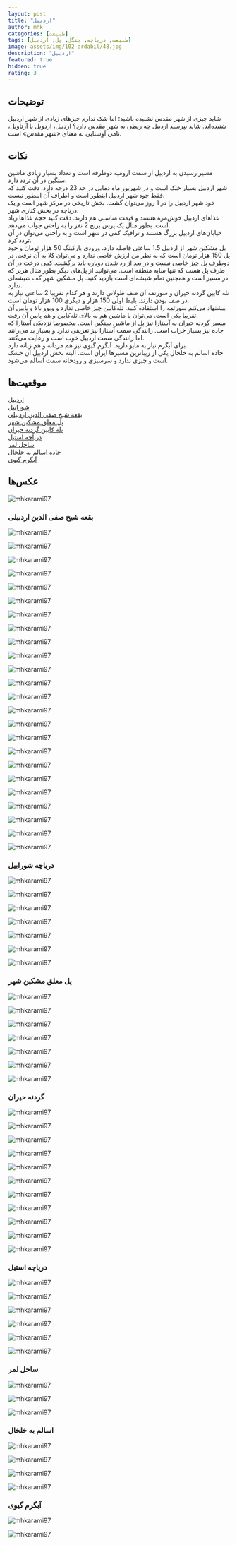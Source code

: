 ```yaml
---
layout: post
title: "اردبیل"
author: mhk
categories: [طبیعت]
tags: [طبیعت, دریاچه, جنگل, پل, اردبیل]
image: assets/img/102-ardabil/48.jpg
description: "اردبیل"
featured: true
hidden: true
rating: 3
---
```


## توضیحات
شاید چیزی از شهر مقدس نشنیده باشید؛ اما شک ندارم چیزهای زیادی از شهر اردبیل شنیده‌اید. شاید بپرسید اردبیل چه ربطی به شهر مقدس دارد؟ اردبیل، اردویل یا آرتاویل، نامی اَوِستایی به معنای «شهر مقدس» است.  

## نکات
مسیر رسیدن به اردبیل از سمت ارومیه دوطرفه است و تعداد بسیار زیادی ماشین سنگین در آن تردد دارد.  
شهر اردبیل بسیار خنک است و در شهریور ماه دمایی در حد 23 درجه دارد. دقت کنید که فقط خود شهر اردبیل اینطور است و اطراف آن اینطور نیست.  
خود شهر اردبیل را در 1 روز می‌توان گشت. بخش تاریخی در مرکز شهر است و یک دریاچه در بخش کناری شهر.  
غذاهای اردبیل خوش‌مزه هستند و قیمت مناسبی هم دارند. دقت کنید حجم غذاها زیاد است. بطور مثال یک پرس برنج 2 نفر را به راحتی جواب می‌دهد.  
خیابان‌های اردبیل بزرگ هستند و ترافیک کمی در شهر است و به راحتی می‌توان در آن تردد کرد.  
پل مشکین شهر از اردبیل 1.5 ساعتی فاصله دارد، ورودی پارکینگ 50 هزار تومان و خود پل 150 هزار تومان است که به نظر من ارزش خاصی ندارد و می‌توان کلا به آن نرفت. در دوطرف پل چیز خاصی نیست و در بعد از رد شدن دوباره باید برگشت. کمی درخت در آن طرف پل هست که تنها سایه منطقه است. می‌توانید از پل‌های دیگر بطور مثال هریر که در مسیر است و همچنین تمام شیشه‌ای است بازدید کنید. پل مشکین شهر کف شیشه‌ای ندارد.  
تله کابین گردنه حیران و سورتمه آن صف طولانی دارند و هر کدام تقریبا 2 ساعتی نیاز به در صف بودن دارند. بلیط اولی 150 هزار و دیگری 100 هزار تومان است.  
پیشنهاد می‌کنم سورتمه را استفاده کنید. تله‌کابین چیز خاصی ندارد و ویوو بالا و پایین آن تقریبا یکی است. می‌توان با ماشین هم به بالای تله‌کابین و هم پایین آن رفت.  
مسیر گردنه حیران به آستارا نیز پل از ماشین سنگین است. مخصوصا نزدیکی آستارا که جاده نیز بسیار خراب است. رانندگی سمت آستارا نیز تعریفی ندارد و بسیار بد می‌رانند اما رانندگی سمت اردبیل خوب است و رعایت می‌کنند.  
برای آبگرم نیاز به مایو دارید. آبگرم گیوی نیز هم مردانه و هم زنانه دارد.  
جاده اسالم به خلخال یکی از زیباترین مسیرها ایران است. البته بخش اردبیل آن خشک است و چیزی ندارد و سرسبزی و رودخانه سمت اسالم می‌شود.  

## موقعیت‌ها
[اردبیل](https://www.google.com/maps/place/Ardabil,+Ardabil+Province,+Iran/@38.2419525,48.208064,22188m/data=!3m2!1e3!4b1!4m6!3m5!1s0x4018979ffdc9dca9:0xbe7e5e042fd87cba!8m2!3d38.2431757!4d48.2976117!16zL20vMDN4cHJ6?entry=ttu&g_ep=EgoyMDI0MDkwNC4wIKXMDSoASAFQAw%3D%3D)  
[شورابیل](https://www.google.com/maps/place/Shorabil+Tourism+Complex/@38.2200772,48.2591757,6991m/data=!3m1!1e3!4m15!1m8!3m7!1s0x4018979ffdc9dca9:0xbe7e5e042fd87cba!2sArdabil,+Ardabil+Province,+Iran!3b1!8m2!3d38.2431757!4d48.2976117!16zL20vMDN4cHJ6!3m5!1s0x4018963a78a40243:0x5715366dd559a81e!8m2!3d38.2103996!4d48.2818546!16s%2Fg%2F11d_9k8k23?entry=ttu&g_ep=EgoyMDI0MDkwNC4wIKXMDSoASAFQAw%3D%3D)  
[بقعه شیخ صفی الدین اردبیلی](https://www.google.com/maps/place/Sheikh+Safi+Al-Din+Ardabili's+Shrine/@38.23786,48.2786938,3236m/data=!3m1!1e3!4m15!1m8!3m7!1s0x4018979ffdc9dca9:0xbe7e5e042fd87cba!2sArdabil,+Ardabil+Province,+Iran!3b1!8m2!3d38.2431757!4d48.2976117!16zL20vMDN4cHJ6!3m5!1s0x40189774b1c00845:0x542d7e401888dd16!8m2!3d38.2481342!4d48.2911905!16s%2Fm%2F0cnzbb5?entry=ttu&g_ep=EgoyMDI0MDkwNC4wIKXMDSoASAFQAw%3D%3D)  
[پل معلق مشکین شهر](https://www.google.com/maps/place/Meshgin+Shahr+Suspended+Bridge/@38.376789,47.6824354,18.61z/data=!4m15!1m8!3m7!1s0x4018979ffdc9dca9:0xbe7e5e042fd87cba!2sArdabil,+Ardabil+Province,+Iran!3b1!8m2!3d38.2431757!4d48.2976117!16zL20vMDN4cHJ6!3m5!1s0x40185cc01c0f8b49:0xcf3839a5e570acae!8m2!3d38.3764258!4d47.6822865!16s%2Fg%2F11btwqx_mv?entry=ttu&g_ep=EgoyMDI0MDkwNC4wIKXMDSoASAFQAw%3D%3D)  
[تله کابین گردنه حیران](https://www.google.com/maps/place/%D8%AA%D9%84%D9%87+%DA%A9%D8%A7%D8%A8%DB%8C%D9%86+%D8%AD%DB%8C%D8%B1%D8%A7%D9%86+%DA%AF%DB%8C%D9%84%D8%A7%D9%86%E2%80%AD/@38.4172007,48.4205393,12.15z/data=!4m15!1m8!3m7!1s0x4018979ffdc9dca9:0xbe7e5e042fd87cba!2sArdabil,+Ardabil+Province,+Iran!3b1!8m2!3d38.2431757!4d48.2976117!16zL20vMDN4cHJ6!3m5!1s0x402271fb925b211d:0xc81b1815a74511b2!8m2!3d38.4125496!4d48.5805713!16s%2Fm%2F0pk_thz?entry=ttu&g_ep=EgoyMDI0MDkwNC4wIKXMDSoASAFQAw%3D%3D)  
[دریاچه استیل](https://www.google.com/maps/place/Steel+Lake/@38.3785331,48.818648,13.82z/data=!4m15!1m8!3m7!1s0x4018979ffdc9dca9:0xbe7e5e042fd87cba!2sArdabil,+Ardabil+Province,+Iran!3b1!8m2!3d38.2431757!4d48.2976117!16zL20vMDN4cHJ6!3m5!1s0x402216aa194b1b89:0x52dfb4973d806f87!8m2!3d38.371325!4d48.8498879!16s%2Fg%2F11bxc68rrs?entry=ttu&g_ep=EgoyMDI0MDkwNC4wIKXMDSoASAFQAw%3D%3D)  
[ساحل لمر](https://www.google.com/maps/place/Lomer+Beach+%D8%B7%D8%B1%D8%AD+%DA%AF%D8%B1%D8%AF%D8%B4%DA%AF%D8%B1%DB%8C+%D8%B3%D8%A7%D8%AD%D9%84+%D9%84%D9%8F%D9%85%D8%B1%E2%80%AD/@37.7618466,48.9727134,15.49z/data=!4m15!1m8!3m7!1s0x4018979ffdc9dca9:0xbe7e5e042fd87cba!2sArdabil,+Ardabil+Province,+Iran!3b1!8m2!3d38.2431757!4d48.2976117!16zL20vMDN4cHJ6!3m5!1s0x401f6d006c8bd0df:0x8b83a0d6f215c8b4!8m2!3d37.7655736!4d48.9920101!16s%2Fg%2F11vymgh__5?entry=ttu&g_ep=EgoyMDI0MDkwNC4wIKXMDSoASAFQAw%3D%3D)  
[جاده اسالم به خلخال](https://www.google.com/maps/place/%D8%AC%D8%A7%D8%AF%D9%87+%D8%A7%D8%B3%D8%A7%D9%84%D9%85+%D8%A8%D9%87+%D8%AE%D9%84%D8%AE%D8%A7%D9%84%E2%80%AD/@37.7059112,48.8873249,13.82z/data=!4m15!1m8!3m7!1s0x4018979ffdc9dca9:0xbe7e5e042fd87cba!2sArdabil,+Ardabil+Province,+Iran!3b1!8m2!3d38.2431757!4d48.2976117!16zL20vMDN4cHJ6!3m5!1s0x401f0deaa5227a8d:0x130a72dc233b1507!8m2!3d37.705041!4d48.8869675!16s%2Fg%2F11k9s_xpwq?entry=ttu&g_ep=EgoyMDI0MDkwNC4wIKXMDSoASAFQAw%3D%3D)  
[آبگرم گیوی](https://www.google.com/maps/place/%DA%AF%DB%8C%D9%88%DB%8C+%D8%B3%D9%88%DB%8C%DB%8C%E2%80%AD/@37.6934721,48.4082448,17z/data=!4m14!1m7!3m6!1s0x401edfa5158e3293:0xdc74743eda52c5cf!2sKosar+Hotel+Spa+Givi!8m2!3d37.6934721!4d48.4108197!16s%2Fg%2F11d_75xkf6!3m5!1s0x401edfe21ca6a06d:0x18fd30f6f545f374!8m2!3d37.6939114!4d48.410877!16s%2Fg%2F11mq_swlt8?entry=ttu&g_ep=EgoyMDI0MDkwNC4wIKXMDSoASAFQAw%3D%3D)  

## عکس‌ها

![mhkarami97](/assets/img/102-ardabil/01.jpg)  

### بقعه شیخ صفی الدین اردبیلی

![mhkarami97](/assets/img/102-ardabil/02.jpg)  

![mhkarami97](/assets/img/102-ardabil/03.jpg)  

![mhkarami97](/assets/img/102-ardabil/04.jpg)  

![mhkarami97](/assets/img/102-ardabil/05.jpg)  

![mhkarami97](/assets/img/102-ardabil/06.jpg)  

![mhkarami97](/assets/img/102-ardabil/07.jpg)  

![mhkarami97](/assets/img/102-ardabil/08.jpg)  

![mhkarami97](/assets/img/102-ardabil/09.jpg)  

![mhkarami97](/assets/img/102-ardabil/10.jpg)  

![mhkarami97](/assets/img/102-ardabil/11.jpg)  

![mhkarami97](/assets/img/102-ardabil/12.jpg)  

![mhkarami97](/assets/img/102-ardabil/13.jpg)  

![mhkarami97](/assets/img/102-ardabil/14.jpg)  

![mhkarami97](/assets/img/102-ardabil/15.jpg)  

![mhkarami97](/assets/img/102-ardabil/16.jpg)  

![mhkarami97](/assets/img/102-ardabil/17.jpg)  

![mhkarami97](/assets/img/102-ardabil/18.jpg)  

![mhkarami97](/assets/img/102-ardabil/19.jpg)  

![mhkarami97](/assets/img/102-ardabil/20.jpg)  

![mhkarami97](/assets/img/102-ardabil/21.jpg)  

![mhkarami97](/assets/img/102-ardabil/22.jpg)  

![mhkarami97](/assets/img/102-ardabil/23.jpg)  

![mhkarami97](/assets/img/102-ardabil/24.jpg)  

![mhkarami97](/assets/img/102-ardabil/25.jpg)  

### دریاچه شورابیل

![mhkarami97](/assets/img/102-ardabil/26.jpg)  

![mhkarami97](/assets/img/102-ardabil/27.jpg)  

![mhkarami97](/assets/img/102-ardabil/28.jpg)  

![mhkarami97](/assets/img/102-ardabil/29.jpg)  

![mhkarami97](/assets/img/102-ardabil/30.jpg)  

![mhkarami97](/assets/img/102-ardabil/31.jpg)  

![mhkarami97](/assets/img/102-ardabil/32.jpg)  

### پل معلق مشکین شهر

![mhkarami97](/assets/img/102-ardabil/33.jpg)  

![mhkarami97](/assets/img/102-ardabil/34.jpg)  

![mhkarami97](/assets/img/102-ardabil/35.jpg)  

![mhkarami97](/assets/img/102-ardabil/36.jpg)  

![mhkarami97](/assets/img/102-ardabil/37.jpg)  

![mhkarami97](/assets/img/102-ardabil/38.jpg)  

![mhkarami97](/assets/img/102-ardabil/39.jpg)  

### گردنه حیران

![mhkarami97](/assets/img/102-ardabil/40.jpg)  

![mhkarami97](/assets/img/102-ardabil/41.jpg)  

![mhkarami97](/assets/img/102-ardabil/42.jpg)  

![mhkarami97](/assets/img/102-ardabil/43.jpg)  

![mhkarami97](/assets/img/102-ardabil/44.jpg)  

![mhkarami97](/assets/img/102-ardabil/45.jpg)  

![mhkarami97](/assets/img/102-ardabil/46.jpg)  

![mhkarami97](/assets/img/102-ardabil/47.jpg)  

![mhkarami97](/assets/img/102-ardabil/48.jpg)  

![mhkarami97](/assets/img/102-ardabil/49.jpg)  

![mhkarami97](/assets/img/102-ardabil/50.jpg)  

### دریاچه استیل

![mhkarami97](/assets/img/102-ardabil/51.jpg)  

![mhkarami97](/assets/img/102-ardabil/52.jpg)  

![mhkarami97](/assets/img/102-ardabil/53.jpg)  

![mhkarami97](/assets/img/102-ardabil/54.jpg)  

![mhkarami97](/assets/img/102-ardabil/55.jpg)  

![mhkarami97](/assets/img/102-ardabil/56.jpg)  

### ساحل لمر

![mhkarami97](/assets/img/102-ardabil/57.jpg)  

![mhkarami97](/assets/img/102-ardabil/58.jpg)  

![mhkarami97](/assets/img/102-ardabil/59.jpg)  

### اسالم به خلخال

![mhkarami97](/assets/img/102-ardabil/60.jpg)  

![mhkarami97](/assets/img/102-ardabil/61.jpg)  

![mhkarami97](/assets/img/102-ardabil/62.jpg)  

![mhkarami97](/assets/img/102-ardabil/63.jpg)  

### آبگرم گیوی

![mhkarami97](/assets/img/102-ardabil/64.jpg)  

![mhkarami97](/assets/img/102-ardabil/65.jpg)  